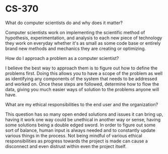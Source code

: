 # CS-370 

What do computer scientists do and why does it matter?

Computer scientists work on implementing the scientific method of hypothesis, experimentation, and analysis to each new piece of technology they work on everyday whether it's as small as some code base or entirely brand new methods and mechanics they are creating or optimizing.

How do I approach a problem as a computer scientist?

I believe the best way to approach them is to figure out how to define the problems first. Doing this allows you to have a scope of the problem as well as identifying any components of the system that needs to be addressed and worked on. Once these steps are followed, determine how to flow the data, giving you much easier ways of solution to the problems anyone will have.

What are my ethical responsibilities to the end user and the organization?

This question has so many open ended solutions and issues it can bring up, having it work one way could be unethical in another way or sense, having some solutions being a double edged sword. In order to figure out some sort of balance, human input is always needed and to constantly update various things in the process. Not being mindful of various ethical responsibilities as progress towards the project is made can cause a disconnect and even distrust within even the project itself.
